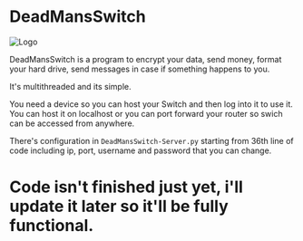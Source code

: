 # DeadMansSwitch
![Logo](https://i.ibb.co/cxTDMz1/image.png)

DeadMansSwitch is a program to encrypt your data, send money, format your hard drive, send messages in case if something happens to you.

It's multithreaded and its simple.

You need a device so you can host your Switch and then log into it to use it.
You can host it on localhost or you can port forward your router so swich can be accessed from anywhere.

There's configuration in `DeadMansSwitch-Server.py` starting from 36th line of code
including ip, port, username and password that you can change.

# Code isn't finished just yet, i'll update it later so it'll be fully functional.
